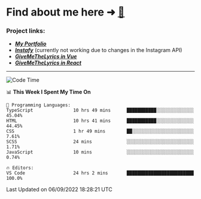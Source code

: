 # Find about me here ➜ [🧑](https://pauabella.dev)

### Project links:
- ***[My Portfolio](https://pauabella.dev)***
- ***[Instafy](https://instafy.me)*** (currently not working due to changes in the Instagram API)
- ***[GiveMeTheLyrics in Vue](https://lyrics.pauabella.dev)***
- ***[GiveMeTheLyrics in React](https://pauabella.dev/GiveMeTheLyrics)***

---
<!--START_SECTION:waka-->
![Code Time](http://img.shields.io/badge/Code%20Time-1%2C411%20hrs%2052%20mins-blue)

📊 **This Week I Spent My Time On** 

```text
💬 Programming Languages: 
TypeScript               10 hrs 49 mins      ███████████░░░░░░░░░░░░░░   45.04% 
HTML                     10 hrs 41 mins      ███████████░░░░░░░░░░░░░░   44.45% 
CSS                      1 hr 49 mins        ██░░░░░░░░░░░░░░░░░░░░░░░   7.61% 
SCSS                     24 mins             ░░░░░░░░░░░░░░░░░░░░░░░░░   1.71% 
JavaScript               10 mins             ░░░░░░░░░░░░░░░░░░░░░░░░░   0.74%

🔥 Editors: 
VS Code                  24 hrs 2 mins       █████████████████████████   100.0%

```


 Last Updated on 06/09/2022 18:28:21 UTC
<!--END_SECTION:waka-->
